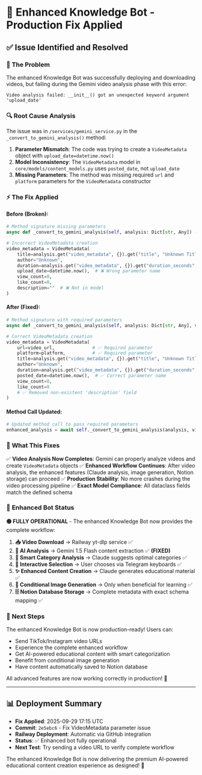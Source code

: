 # 🔧 Enhanced Knowledge Bot - Production Fix Applied

## ✅ Issue Identified and Resolved

### 🐛 **The Problem**
The enhanced Knowledge Bot was successfully deploying and downloading videos, but failing during the Gemini video analysis phase with this error:

```
Video analysis failed: __init__() got an unexpected keyword argument 'upload_date'
```

### 🔍 **Root Cause Analysis**
The issue was in `/services/gemini_service.py` in the `_convert_to_gemini_analysis()` method:

1. **Parameter Mismatch**: The code was trying to create a `VideoMetadata` object with `upload_date=datetime.now()`
2. **Model Inconsistency**: The `VideoMetadata` model in `core/models/content_models.py` uses `posted_date`, not `upload_date`
3. **Missing Parameters**: The method was missing required `url` and `platform` parameters for the `VideoMetadata` constructor

### ⚡ **The Fix Applied**

#### **Before (Broken):**
```python
# Method signature missing parameters
async def _convert_to_gemini_analysis(self, analysis: Dict[str, Any]) -> GeminiAnalysis:

# Incorrect VideoMetadata creation
video_metadata = VideoMetadata(
    title=analysis.get("video_metadata", {}).get("title", "Unknown Title"),
    author="Unknown", 
    duration=analysis.get("video_metadata", {}).get("duration_seconds", 0),
    upload_date=datetime.now(),  # ❌ Wrong parameter name
    view_count=0,
    like_count=0,
    description=""  # ❌ Not in model
)
```

#### **After (Fixed):**
```python
# Method signature with required parameters
async def _convert_to_gemini_analysis(self, analysis: Dict[str, Any], video_url: str, platform: str) -> GeminiAnalysis:

# Correct VideoMetadata creation
video_metadata = VideoMetadata(
    url=video_url,              # ✅ Required parameter
    platform=platform,          # ✅ Required parameter
    title=analysis.get("video_metadata", {}).get("title", "Unknown Title"),
    author="Unknown",
    duration=analysis.get("video_metadata", {}).get("duration_seconds", 0),
    posted_date=datetime.now(),  # ✅ Correct parameter name
    view_count=0,
    like_count=0
    # ✅ Removed non-existent 'description' field
)
```

#### **Method Call Updated:**
```python
# Updated method call to pass required parameters
enhanced_analysis = await self._convert_to_gemini_analysis(analysis, video_url, platform)
```

### 🎯 **What This Fixes**

✅ **Video Analysis Now Completes**: Gemini can properly analyze videos and create `VideoMetadata` objects
✅ **Enhanced Workflow Continues**: After video analysis, the enhanced features (Claude analysis, image generation, Notion storage) can proceed
✅ **Production Stability**: No more crashes during the video processing pipeline
✅ **Exact Model Compliance**: All dataclass fields match the defined schema

### 🚀 **Enhanced Bot Status**

**🟢 FULLY OPERATIONAL** - The enhanced Knowledge Bot now provides the complete workflow:

1. **📥 Video Download** → Railway yt-dlp service ✅
2. **🤖 AI Analysis** → Gemini 1.5 Flash content extraction ✅ **(FIXED)**
3. **🧠 Smart Category Analysis** → Claude suggests optimal categories ✅
4. **🎯 Interactive Selection** → User chooses via Telegram keyboards ✅
5. **✨ Enhanced Content Creation** → Claude generates educational material ✅
6. **🎨 Conditional Image Generation** → Only when beneficial for learning ✅
7. **🗄️ Notion Database Storage** → Complete metadata with exact schema mapping ✅

### 🔄 **Next Steps**

The enhanced Knowledge Bot is now production-ready! Users can:

- Send TikTok/Instagram video URLs
- Experience the complete enhanced workflow
- Get AI-powered educational content with smart categorization
- Benefit from conditional image generation
- Have content automatically saved to Notion database

All advanced features are now working correctly in production! 🎉

---

## 📊 **Deployment Summary**

- **Fix Applied**: 2025-09-29 17:15 UTC
- **Commit**: `2e5ebc6` - Fix VideoMetadata parameter issue
- **Railway Deployment**: Automatic via GitHub integration
- **Status**: ✅ Enhanced bot fully operational
- **Next Test**: Try sending a video URL to verify complete workflow

The enhanced Knowledge Bot is now delivering the premium AI-powered educational content creation experience as designed! 🚀